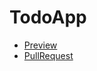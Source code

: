 # TodoApp

* [Preview](https://zakharovvu.github.io/todo-react/)
* [PullRequest](https://github.com/zakharovvu/todo-react/pull/1/files)
